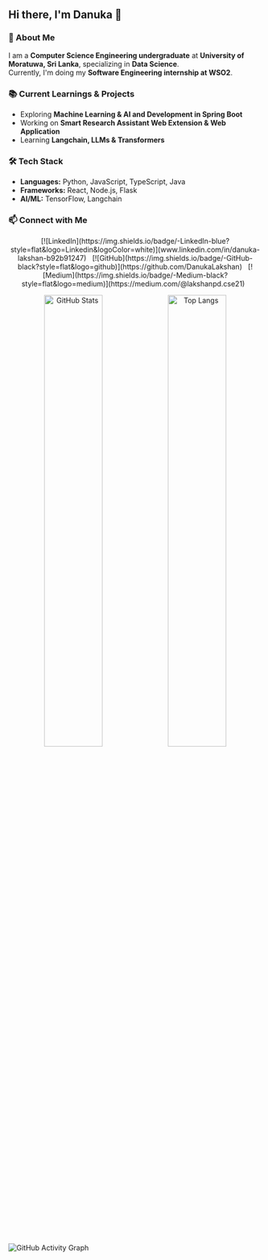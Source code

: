 ## Hi there, I'm Danuka 👋

### 🚀 About Me  
I am a **Computer Science Engineering undergraduate** at **University of Moratuwa, Sri Lanka**, specializing in **Data Science**.  
Currently, I'm doing my **Software Engineering internship at WSO2**.

### 📚 Current Learnings & Projects  
- Exploring **Machine Learning & AI and Development in Spring Boot**  
- Working on **Smart Research Assistant Web Extension & Web Application**  
- Learning **Langchain, LLMs & Transformers**  

### 🛠 Tech Stack  
- **Languages:** Python, JavaScript, TypeScript, Java
- **Frameworks:** React, Node.js, Flask
- **AI/ML:** TensorFlow, Langchain  

### 📫 Connect with Me  

<p align="center">
  [![LinkedIn](https://img.shields.io/badge/-LinkedIn-blue?style=flat&logo=Linkedin&logoColor=white)](www.linkedin.com/in/danuka-lakshan-b92b91247) &nbsp;
  [![GitHub](https://img.shields.io/badge/-GitHub-black?style=flat&logo=github)](https://github.com/DanukaLakshan) &nbsp;
  [![Medium](https://img.shields.io/badge/-Medium-black?style=flat&logo=medium)](https://medium.com/@lakshanpd.cse21) &nbsp;
</p>


<p align="center">
  <img src="https://github-readme-stats.vercel.app/api?username=lakshanpd&show_icons=true&theme=tokyonight" alt="GitHub Stats" width="48%" />
  <img src="https://github-readme-stats.vercel.app/api/top-langs/?username=lakshanpd&layout=compact&theme=tokyonight" alt="Top Langs" width="48%" />
</p>


![GitHub Activity Graph](https://github-readme-activity-graph.vercel.app/graph?username=lakshanpd&theme=tokyonight)

